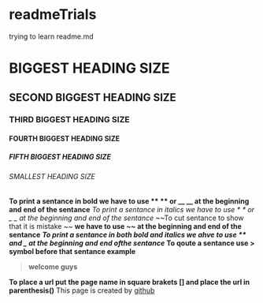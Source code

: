 # readmeTrials
trying to learn readme.md
# BIGGEST HEADING SIZE
## SECOND BIGGEST HEADING SIZE
### THIRD BIGGEST HEADING SIZE
#### FOURTH BIGGEST HEADING SIZE
##### FIFTH BIGGEST HEADING SIZE
###### SMALLEST HEADING SIZE
**To print a sentance in bold we have to use ** ** or __ __ at the beginning and end of the sentance**
*To print a sentance in italics we have to use * * or _ _ at the beginning and end of the sentance*
~~To cut sentance to show that it is mistake ~~
**we have to use ~~ at the beginning and end of the sentance**
**_To print a sentance in both bold and italics we ahve to use ** and _ at the beginning and end ofthe sentance_**
**To qoute a sentance use > symbol before that sentance example**
>**welcome guys**

**To place a url put the page name in square brakets [] and place the url in parenthesis()**
This page is created by [github](https://pages.github.com)


